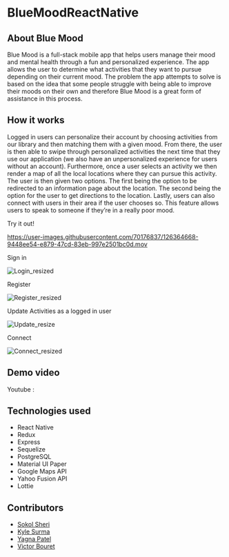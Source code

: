

# BlueMoodReactNative

## About Blue Mood

Blue Mood is a full-stack mobile app that helps users manage their mood and mental health through a fun and personalized experience. The app allows the user to determine what activities that they want to pursue depending on their current mood. The problem the app attempts to solve is based on the idea that some people struggle with being able to improve their moods on their own and therefore Blue Mood is a great form of assistance in this process.

## How it works

Logged in users can personalize their account by choosing activities from our library and then matching them with a given mood. From there, the user is then able to swipe through personalized activities the next time that they use our application (we also have an unpersonalized experience for users without an account). Furthermore, once a user selects an activity we then render a map of all the local locations where they can pursue this activity. The user is then given two options. The first being the option to be redirected to an information page about the location. The second being the option for the user to get directions to the location. Lastly, users can also connect with users in their area if the user chooses so. This feature allows users to speak to someone if they’re in a really poor mood.

Try it out!

https://user-images.githubusercontent.com/70176837/126364668-9448ee54-e879-47cd-83eb-997e2501bc0d.mov

Sign in 

![Login_resized](https://user-images.githubusercontent.com/70176837/126372919-789bcb76-1836-4d52-b470-1459c7894f48.png)

Register

![Register_resized](https://user-images.githubusercontent.com/70176837/126372957-84efbe0f-2cb9-41af-9ab8-226e4fefcebf.png)

Update Activities as a logged in user

![Update_resize](https://user-images.githubusercontent.com/70176837/126372851-92ffcd6f-eec6-4bc2-a6ae-9e810dbf2c16.png)

Connect

![Connect_resized](https://user-images.githubusercontent.com/70176837/126372801-bc31e4b6-b17f-448f-9caf-33a23d70914f.png)


## Demo video

Youtube :

## Technologies used

- React Native
- Redux
- Express
- Sequelize
- PostgreSQL
- Material UI Paper
- Google Maps API
- Yahoo Fusion API
- Lottie

## Contributors

- [Sokol Sheri](https://github.com/SokolSheri)
- [Kyle Surma](https://github.com/kylesurma)
- [Yagna Patel](https://github.com/yagna11)
- [Victor Bouret](https://github.com/Vicbouret)


